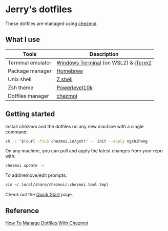 # Jerry's dotfiles

These dotfiles are managed using [chezmoi](https://www.chezmoi.io/).

## What I use

| Tools             | Description                                                                                         |
| ----------------- | --------------------------------------------------------------------------------------------------- |
| Terminal emulator | [Windows Terminal](https://github.com/microsoft/terminal) (on WSL2) & [iTerm2](https://iterm2.com/) |
| Package manager   | [Homebrew](https://brew.sh/)                                                                        |
| Unix shell        | [Z shell](https://github.com/ohmyzsh/ohmyzsh/wiki/Installing-ZSH)                                   |
| Zsh theme         | [Powerlevel10k](https://github.com/romkatv/powerlevel10k)                                           |
| Dotfiles manager  | [chezmoi](https://chezmoi.io/)                                                                      |

## Getting started

Install chezmoi and the dotfiles on any new machine with a single command:

```sh
sh -c "$(curl -fsLS chezmoi.io/get)" -- init --apply ngshiheng
```

On any machine, you can pull and apply the latest changes from your repo with:

```sh
chezmoi update -v
```

To add/remove/edit prompts:

```sh
vim ~/.local/share/chezmoi/.chezmoi.toml.tmpl
```

Check out the [Quick Start](https://www.chezmoi.io/quick-start/) page.

## Reference

[How To Manage Dotfiles With Chezmoi](https://jerrynsh.com/how-to-manage-dotfiles-with-chezmoi/)
